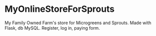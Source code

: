 # MyOnlineStoreForSprouts
My Family Owned Farm's store for Microgreens and Sprouts. Made with Flask, db MySQL. Register, log in, paying form.

